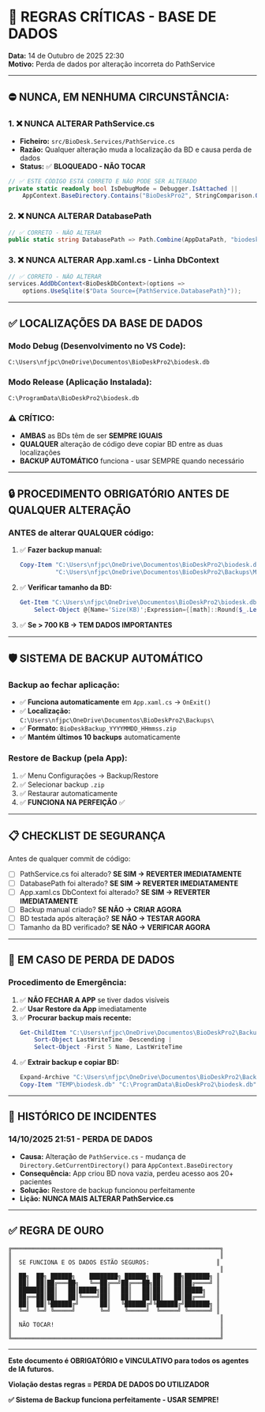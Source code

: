 # 🚨 REGRAS CRÍTICAS - BASE DE DADOS

**Data:** 14 de Outubro de 2025 22:30  
**Motivo:** Perda de dados por alteração incorreta do PathService

---

## ⛔ **NUNCA, EM NENHUMA CIRCUNSTÂNCIA:**

### 1. ❌ **NUNCA ALTERAR PathService.cs**
- **Ficheiro:** `src/BioDesk.Services/PathService.cs`
- **Razão:** Qualquer alteração muda a localização da BD e causa perda de dados
- **Status:** ✅ **BLOQUEADO - NÃO TOCAR**

```csharp
// ✅ ESTE CÓDIGO ESTÁ CORRETO E NÃO PODE SER ALTERADO
private static readonly bool IsDebugMode = Debugger.IsAttached ||
    AppContext.BaseDirectory.Contains("BioDeskPro2", StringComparison.OrdinalIgnoreCase);
```

### 2. ❌ **NUNCA ALTERAR DatabasePath**
```csharp
// ✅ CORRETO - NÃO ALTERAR
public static string DatabasePath => Path.Combine(AppDataPath, "biodesk.db");
```

### 3. ❌ **NUNCA ALTERAR App.xaml.cs - Linha DbContext**
```csharp
// ✅ CORRETO - NÃO ALTERAR
services.AddDbContext<BioDeskDbContext>(options =>
    options.UseSqlite($"Data Source={PathService.DatabasePath}"));
```

---

## ✅ **LOCALIZAÇÕES DA BASE DE DADOS**

### **Modo Debug (Desenvolvimento no VS Code):**
```
C:\Users\nfjpc\OneDrive\Documentos\BioDeskPro2\biodesk.db
```

### **Modo Release (Aplicação Instalada):**
```
C:\ProgramData\BioDeskPro2\biodesk.db
```

### **⚠️ CRÍTICO:**
- **AMBAS** as BDs têm de ser **SEMPRE IGUAIS**
- **QUALQUER** alteração de código deve copiar BD entre as duas localizações
- **BACKUP AUTOMÁTICO** funciona - usar SEMPRE quando necessário

---

## 🔒 **PROCEDIMENTO OBRIGATÓRIO ANTES DE QUALQUER ALTERAÇÃO**

### **ANTES de alterar QUALQUER código:**

1. ✅ **Fazer backup manual:**
   ```powershell
   Copy-Item "C:\Users\nfjpc\OneDrive\Documentos\BioDeskPro2\biodesk.db" `
             "C:\Users\nfjpc\OneDrive\Documentos\BioDeskPro2\Backups\MANUAL_$(Get-Date -Format 'yyyyMMdd_HHmmss').db"
   ```

2. ✅ **Verificar tamanho da BD:**
   ```powershell
   Get-Item "C:\Users\nfjpc\OneDrive\Documentos\BioDeskPro2\biodesk.db" | 
       Select-Object @{Name='Size(KB)';Expression={[math]::Round($_.Length/1KB,2)}}
   ```

3. ✅ **Se > 700 KB → TEM DADOS IMPORTANTES**

---

## 🛡️ **SISTEMA DE BACKUP AUTOMÁTICO**

### **Backup ao fechar aplicação:**
- ✅ **Funciona automaticamente** em `App.xaml.cs` → `OnExit()`
- ✅ **Localização:** `C:\Users\nfjpc\OneDrive\Documentos\BioDeskPro2\Backups\`
- ✅ **Formato:** `BioDeskBackup_YYYYMMDD_HHmmss.zip`
- ✅ **Mantém últimos 10 backups** automaticamente

### **Restore de Backup (pela App):**
1. ✅ Menu Configurações → Backup/Restore
2. ✅ Selecionar backup `.zip`
3. ✅ Restaurar automaticamente
4. ✅ **FUNCIONA NA PERFEIÇÃO** ✅

---

## 📋 **CHECKLIST DE SEGURANÇA**

Antes de qualquer commit de código:

- [ ] PathService.cs foi alterado? **SE SIM → REVERTER IMEDIATAMENTE**
- [ ] DatabasePath foi alterado? **SE SIM → REVERTER IMEDIATAMENTE**
- [ ] App.xaml.cs DbContext foi alterado? **SE SIM → REVERTER IMEDIATAMENTE**
- [ ] Backup manual criado? **SE NÃO → CRIAR AGORA**
- [ ] BD testada após alteração? **SE NÃO → TESTAR AGORA**
- [ ] Tamanho da BD verificado? **SE NÃO → VERIFICAR AGORA**

---

## 🚨 **EM CASO DE PERDA DE DADOS**

### **Procedimento de Emergência:**

1. ✅ **NÃO FECHAR A APP** se tiver dados visíveis
2. ✅ **Usar Restore da App** imediatamente
3. ✅ **Procurar backup mais recente:**
   ```powershell
   Get-ChildItem "C:\Users\nfjpc\OneDrive\Documentos\BioDeskPro2\Backups" | 
       Sort-Object LastWriteTime -Descending | 
       Select-Object -First 5 Name, LastWriteTime
   ```
4. ✅ **Extrair backup e copiar BD:**
   ```powershell
   Expand-Archive "C:\Users\nfjpc\OneDrive\Documentos\BioDeskPro2\Backups\[BACKUP].zip" -DestinationPath "TEMP"
   Copy-Item "TEMP\biodesk.db" "C:\ProgramData\BioDeskPro2\biodesk.db" -Force
   ```

---

## 📝 **HISTÓRICO DE INCIDENTES**

### **14/10/2025 21:51 - PERDA DE DADOS**
- **Causa:** Alteração de `PathService.cs` - mudança de `Directory.GetCurrentDirectory()` para `AppContext.BaseDirectory`
- **Consequência:** App criou BD nova vazia, perdeu acesso aos 20+ pacientes
- **Solução:** Restore de backup funcionou perfeitamente
- **Lição:** **NUNCA MAIS ALTERAR PathService.cs**

---

## ✅ **REGRA DE OURO**

```
╔═══════════════════════════════════════════════════════════╗
║                                                           ║
║  SE FUNCIONA E OS DADOS ESTÃO SEGUROS:                   ║
║                                                           ║
║  ██╗  ██╗ ██████╗    ████████╗ ██████╗ ██╗   ██╗███████╗ ║
║  ██║  ██║██╔═══██╗   ╚══██╔══╝██╔═══██╗██║   ██║██╔════╝ ║
║  ███████║██║   ██║█████╗██║   ██║   ██║██║   ██║█████╗   ║
║  ██╔══██║██║   ██║╚════╝██║   ██║   ██║██║   ██║██╔══╝   ║
║  ██║  ██║╚██████╔╝      ██║   ╚██████╔╝╚██████╔╝███████╗ ║
║  ╚═╝  ╚═╝ ╚═════╝       ╚═╝    ╚═════╝  ╚═════╝ ╚══════╝ ║
║                                                           ║
║  NÃO TOCAR!                                               ║
║                                                           ║
╚═══════════════════════════════════════════════════════════╝
```

---

**Este documento é OBRIGATÓRIO e VINCULATIVO para todos os agentes de IA futuros.**

**Violação destas regras = PERDA DE DADOS DO UTILIZADOR**

**✅ Sistema de Backup funciona perfeitamente - USAR SEMPRE!**
